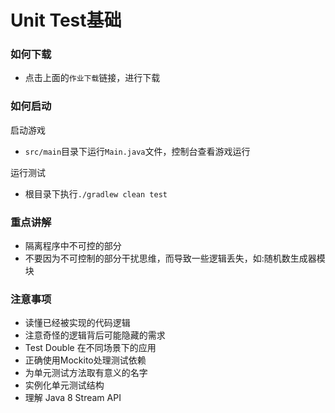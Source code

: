 # Unit Test基础

### 如何下载 
- 点击上面的`作业下载`链接，进行下载

### 如何启动

启动游戏
- `src/main`目录下运行`Main.java`文件，控制台查看游戏运行

运行测试
- 根目录下执行`./gradlew clean test`

### 重点讲解
- 隔离程序中不可控的部分
- 不要因为不可控制的部分干扰思维，而导致一些逻辑丢失，如:随机数生成器模块


### 注意事项

- 读懂已经被实现的代码逻辑
- 注意奇怪的逻辑背后可能隐藏的需求
- Test Double 在不同场景下的应用
- 正确使用Mockito处理测试依赖
- 为单元测试方法取有意义的名字
- 实例化单元测试结构
- 理解 Java 8 Stream API